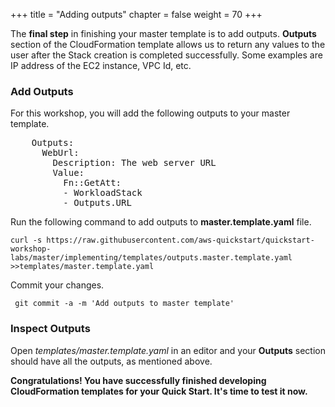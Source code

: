 +++
title = "Adding outputs"
chapter = false
weight = 70
+++

The **final step** in finishing your master template is to add outputs. **Outputs** section of the CloudFormation template allows us to return any values to the user after the Stack creation is completed successfully. Some examples are IP address of the EC2 instance, VPC Id, etc.

### Add Outputs

For this workshop, you will add the following outputs to your master template.

<pre>
	Outputs:
	  WebUrl:
	    Description: The web server URL
	    Value:
	      Fn::GetAtt:
	      - WorkloadStack
	      - Outputs.URL
</pre>

Run the following command to add outputs to **master.template.yaml** file.

```
curl -s https://raw.githubusercontent.com/aws-quickstart/quickstart-workshop-labs/master/implementing/templates/outputs.master.template.yaml >>templates/master.template.yaml
```

Commit your changes.

` git commit -a -m 'Add outputs to master template'`

### Inspect Outputs

Open _templates/master.template.yaml_ in an editor and your **Outputs** section should have all the outputs, as mentioned above.

**Congratulations! You have successfully finished developing CloudFormation templates for your Quick Start. It's time to test it now.**